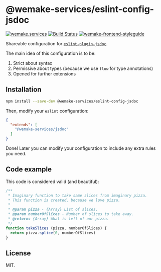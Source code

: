# @wemake-services/eslint-config-jsdoc

[![wemake.services](https://img.shields.io/badge/style-wemake.services-green.svg?label=&logo=data%3Aimage%2Fpng%3Bbase64%2CiVBORw0KGgoAAAANSUhEUgAAABAAAAAQCAMAAAAoLQ9TAAAABGdBTUEAALGPC%2FxhBQAAAAFzUkdCAK7OHOkAAAAbUExURQAAAAAAAAAAAAAAAAAAAAAAAAAAAAAAAP%2F%2F%2F5TvxDIAAAAIdFJOUwAjRA8xXANAL%2Bv0SAAAADNJREFUGNNjYCAIOJjRBdBFWMkVQeGzcHAwksJnAPPZGOGAASzPzAEHEGVsLExQwE7YswCb7AFZSF3bbAAAAABJRU5ErkJggg%3D%3D)](http://wemake.services) 
[![Build Status](https://travis-ci.org/wemake-services/wemake-frontend-styleguide.svg?branch=master)](https://travis-ci.org/wemake-services/wemake-frontend-styleguide)
[![wemake-frontend-styleguide](https://img.shields.io/badge/style-wemake-000000.svg)](https://github.com/wemake-services/wemake-frontend-styleguide)

Shareable configuration for [`eslint-plugin-jsdoc`](https://github.com/gajus/eslint-plugin-jsdoc).

The main idea of this configuration is to be:

1. Strict about syntax
2. Permissive about types (because we use `flow` for type annotations)
3. Opened for further extensions


## Installation

```bash
npm install --save-dev @wemake-services/eslint-config-jsdoc
```

Then, modify your `eslint` configuration:

```json
{
  "extends": [
    "@wemake-services/jsdoc"
  ]
}
```

Done! Later you can modify your configuration to include any extra rules you need.


## Code example

This code is considered valid (and beautiful):

```js
/**
 * Imaginary function to take same slices from imaginary pizza.
 * This function is created, because we love pizza.
 *
 * @param pizza - {Array} List of slices.
 * @param numberOfSlices - Number of slices to take away.
 * @returns {Array} What is left of our pizza.
 */
function takeSlices (pizza, numberOfSlices) {
  return pizza.splice(0, numberOfSlices)
}
```


## License

MIT.

